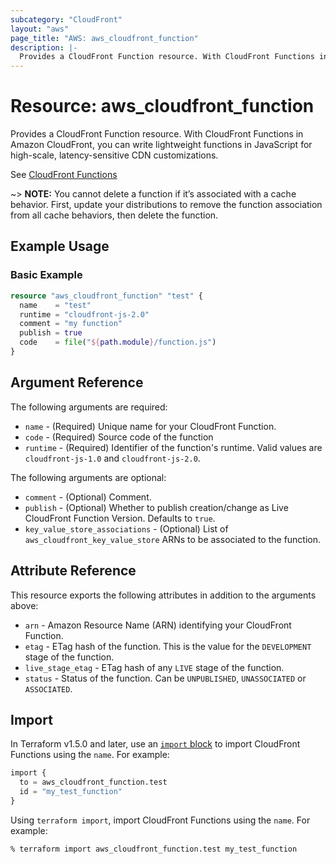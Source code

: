 ```yaml
---
subcategory: "CloudFront"
layout: "aws"
page_title: "AWS: aws_cloudfront_function"
description: |-
  Provides a CloudFront Function resource. With CloudFront Functions in Amazon CloudFront, you can write lightweight functions in JavaScript for high-scale, latency-sensitive CDN customizations.
---
```


# Resource: aws_cloudfront_function

Provides a CloudFront Function resource. With CloudFront Functions in Amazon CloudFront, you can write lightweight functions in JavaScript for high-scale, latency-sensitive CDN customizations.

See [CloudFront Functions](https://docs.aws.amazon.com/AmazonCloudFront/latest/DeveloperGuide/cloudfront-functions.html)

~> **NOTE:** You cannot delete a function if it’s associated with a cache behavior. First, update your distributions to remove the function association from all cache behaviors, then delete the function.

## Example Usage

### Basic Example

```terraform
resource "aws_cloudfront_function" "test" {
  name    = "test"
  runtime = "cloudfront-js-2.0"
  comment = "my function"
  publish = true
  code    = file("${path.module}/function.js")
}
```

## Argument Reference

The following arguments are required:

* `name` - (Required) Unique name for your CloudFront Function.
* `code` - (Required) Source code of the function
* `runtime` - (Required) Identifier of the function's runtime. Valid values are `cloudfront-js-1.0` and `cloudfront-js-2.0`.

The following arguments are optional:

* `comment` - (Optional) Comment.
* `publish` - (Optional) Whether to publish creation/change as Live CloudFront Function Version. Defaults to `true`.
* `key_value_store_associations` - (Optional) List of `aws_cloudfront_key_value_store` ARNs to be associated to the function.

## Attribute Reference

This resource exports the following attributes in addition to the arguments above:

* `arn` - Amazon Resource Name (ARN) identifying your CloudFront Function.
* `etag` - ETag hash of the function. This is the value for the `DEVELOPMENT` stage of the function.
* `live_stage_etag` - ETag hash of any `LIVE` stage of the function.
* `status` - Status of the function. Can be `UNPUBLISHED`, `UNASSOCIATED` or `ASSOCIATED`.

## Import

In Terraform v1.5.0 and later, use an [`import` block](https://developer.hashicorp.com/terraform/language/import) to import CloudFront Functions using the `name`. For example:

```terraform
import {
  to = aws_cloudfront_function.test
  id = "my_test_function"
}
```

Using `terraform import`, import CloudFront Functions using the `name`. For example:

```console
% terraform import aws_cloudfront_function.test my_test_function
```
